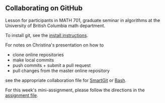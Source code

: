 Collaborating on GitHub
-----------------------

Lesson for participants in MATH 701, graduate seminar in algorithms at the University of British Columbia math department. 

To install git, see the [install instructions](install_instructions.md).  

For notes on Christina's presentation on how to
 
* clone online repositories
* make local commits
* push commits + submit a pull request
* pull changes from the master online repository

see the appropriate collaboration file for [SmartGit](collaboration_smartgit.md) or [Bash](collaboration_bash.md).  

For this week's mini-assignment, please follow the directions in the [assignment file](assignment.md).  